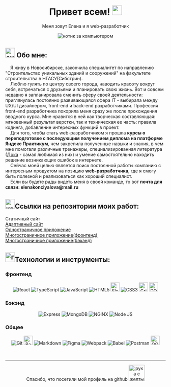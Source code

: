 <h1 align=center>Привет всем!
<img src="https://polotnos.cdnbro.com/posts/75440860-stikery-s-nadpisiu-dai-piat-6.jpg" alt="приветствующая ладошка" width='30'/>
</h1>
<p align=center>Меня зовут Елена и я web-разработчик</p>
<p align='center'>
<img src='https://media1.tenor.com/m/LSDeBe2JAfoAAAAC/cat-coding.gif' alt='котик за компьютером'>
</p>

<h2><img width='30' src='https://yt3.ggpht.com/ytc/AKedOLQTMlNsgEeKpIaInj42WsnAfZU3RiZEyZaj2AjJ=s900-c-k-c0x00ffffff-no-rj' alt='силуэт человека'/>
Обо мне:</h2>
<p>
&nbsp;&nbsp;&nbsp;&nbsp;Я живу в Новосибирске, закончила специалитет по направлению
"Строительство уникальных зданий и сооружений" на факультете строительства в НГАСУ(Сибстрин).<br>
&nbsp;&nbsp;&nbsp;&nbsp;Люблю гулять по центру своего города, наводить красоту вокруг себя, встречаться с друзьями и планировать свою жизнь. Вот и совсем недавно я запланировала сменить сферу своей деятельности: приглянулась постоянно развивающаяся сфера IT - выбирала между UX/UI дизайнером, front-end и back-end разработчиками. Профессия front-end разработчика покорила меня сразу же после прохождения вводного курса. Мне нравится в ней как творческая составляющая: мгновенный результат верстки, так и техническая ее часть: правила кодинга, добавление интересных функций в проект.<br>
&nbsp;&nbsp;&nbsp;&nbsp;Для того, чтобы стать web-разработчиком я прошла <b>курсы о переподготовке с последующим получением диплома на платформе Яндекс Практикум</b>, чем закрепила полученные навыки и знания, в чем мне помогали различные тренажеры, специализированная литература (<a href="https://doka.guide/" target="_blank" rel="noopener noreferrer">Дока</a>  - самая любимая из них) и умение самостоятельно находить решение возникающих ошибок в интернете.<br>
&nbsp;&nbsp;&nbsp;&nbsp;Сейчас моей целью является поиск постоянной работы компанию с интересным продуктом на позицию <b> web-разработчика</b>, где я смогу быть полезной и реализоваться как хороший специалист.<br>
&nbsp;&nbsp;&nbsp;&nbsp;Если вы будете рады видеть меня в своей команде, то вот <b>почта для связи: elenakonciyalova@mail.ru</b>
</p>

<h2><img width='30' src='https://gogeticon.net/files/2824109/1a210d70508bdd59a3cee6a0109edbe5.png' alt='конверт'/>Ссылки на репозитории моих работ:</h2>
<a style="text-decoration: none" href="https://github.com/milenairon/how-to-learn" target="_blank">Статичный сайт</a><br>
<a href="https://github.com/milenairon/russian-travel" target="_blank" rel="noopener noreferrer">Адаптивный сайт</a><br>
<a href="https://github.com/milenairon/react-mesto-api-full-gha" target="_blank" rel="noopener noreferrer">Одностраничное приложение</a><br>
<a href="https://github.com/milenairon/movies-explorer-frontend" target="_blank" rel="noopener noreferrer">Многостраничное приложение(фронтенд)</a><br>
<a href="https://github.com/milenairon/movies-explorer-api" target="_blank" rel="noopener noreferrer">Многостраничное приложение(бэкэнд)</a><br>

<h2><img width='30' src='https://indasil.club/uploads/posts/2022-12/1669951541_41-indasil-club-p-risunok-dlya-detei-gaechnii-klyuch-vkontak-61.png' alt='гаечный ключ'>Технологии и инструменты:</h2>
<h3>Фронтенд</h3>
<p align='center'>
<img src="https://img.shields.io/badge/React-20232A?style=for-the-badge&logo=react&logoColor=61DAFB" alt="React">
<img src="https://img.shields.io/badge/TypeScript-007ACC?style=for-the-badge&logo=typescript&logoColor=white" alt="TypeScript">
<img src="https://img.shields.io/badge/JavaScript-323330?style=for-the-badge&logo=javascript&logoColor=F7DF1E" alt="JavaScript">
<img src="https://img.shields.io/badge/HTML5-E34F26?style=for-the-badge&logo=html5&logoColor=white" alt="HTML5">
<img  height='28' src="https://sun9-50.userapi.com/impg/yqrF5xoKxM6P6O_MRErhkn6-DbI_D0uxcHCR8Q/KFnbk5tX_7M.jpg?size=204x35&quality=95&sign=cc2aa497a077600b57e43f00a230c375&type=album" alt="Flexbox">
<img src="https://img.shields.io/badge/CSS3-1572B6?style=for-the-badge&logo=css3&logoColor=white" alt="СSS3">
<img  height='28' src="https://sun9-55.userapi.com/impg/dpe6S6TOdntAdNASmpNdrqTZDuMEliCSDwhpkQ/ZMO6CgGZf8o.jpg?size=96x35&quality=95&sign=ab3b72d2a45dd8302a62067557c1809a&type=album" alt="Grid Layout">
<img height='28' src="https://sun9-80.userapi.com/impg/e3wihTk_eG2uU-ly2jPT44UKxzswSF_WDrmmlg/zdz1Pcv8sBg.jpg?size=202x78&quality=95&sign=748da811ec7c6edfcd4e9eb5d4e4b777&type=album" alt="DOM">

</p>

<h3>Бэкэнд</h3>
<p align='center'>
<img src="https://img.shields.io/badge/Express.js-000000?style=for-the-badge&logo=express&logoColor=white" alt="Express">
<img src="https://img.shields.io/badge/MongoDB-4EA94B?style=for-the-badge&logo=mongodb&logoColor=white" alt="MongoDB">
<img src="https://img.shields.io/badge/Nginx-009639?style=for-the-badge&logo=nginx&logoColor=white" alt="NGINX">
<img src="https://img.shields.io/badge/Node.js-339933?style=for-the-badge&logo=nodedotjs&logoColor=white" alt="Node JS">
</p>

<h3>Общее</h3>
<p align='center'>
<img src="https://img.shields.io/badge/GIT-E44C30?style=for-the-badge&logo=git&logoColor=white" alt="Git">
<img height='28' src="https://sun9-51.userapi.com/impg/rMwapIGif1kuoFoQLNbpA5b7yaqfd8QHMN3FEQ/2xYG18XNETg.jpg?size=104x35&quality=95&sign=e5cb455670c3e043253ec2ead084282a&type=album" alt="Bash">
<img src="https://img.shields.io/badge/Markdown-000000?style=for-the-badge&logo=markdown&logoColor=white" alt="Markdown">
<img src="https://img.shields.io/badge/Figma-F24E1E?style=for-the-badge&logo=figma&logoColor=white" alt="Figma">
<img src="https://img.shields.io/badge/Webpack-8DD6F9?style=for-the-badge&logo=Webpack&logoColor=white" alt="Webpack">
<img src="https://img.shields.io/badge/Babel-F9DC3E?style=for-the-badge&logo=babel&logoColor=white" alt="Babel">
<img src="https://img.shields.io/badge/Postman-FF6C37?style=for-the-badge&logo=Postman&logoColor=white" alt="Postman">
<img height='28' src="https://sun9-65.userapi.com/impg/5lAiMpzdCCKD324dRYiu1fkAW66fechPQ1inSw/_5r18kLoe44.jpg?size=79x35&quality=95&sign=19bf48704467daefe203036880eec7e7&type=album" alt="ООП">
</p><br>
<p align='center'>

---

</p>
<p align='center' style="weight: 40">Спасибо, что посетили мой профиль на github
<img width='50' src="https://sun9-71.userapi.com/impg/5JDfk_L1luBTWImxSz041LU7js3tg73Gx22riw/PKmwWOkMqzw.jpg?size=575x326&quality=95&sign=2b730963b423a63c0bab314a8990867f&type=album" alt="рука с желтым сердечком"></p>
